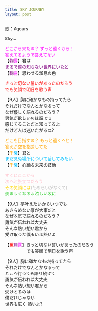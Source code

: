 ```yaml
---
title: SKY JOURNEY
layout: post
---
```

歌：Aqours

<p>Sky...</p>

<p><font color="magenta">どこから来たの？ ずっと遠くから！<br />
答えてるようで答えてない</font><br />
【<font color="purple">鞠</font><font color="magenta">露</font>】君は<br />
<font color="purple">まるで僕の知らない世界にいたと</font><br />
【<font color="purple">鞠</font><font color="magenta">露</font>】思わせる溜息の色</p>

<p><font color="red">きっと切ない誓いがあったのだろう<br />
でも笑顔で明日を歌う声</font></p>

<p>【9人】胸に確かなもの持ってたら<br />
それだけでなんとかなるって<br />
なぜ優しく語れるのだろう？<br />
勇気が欲しいのは誰でも<br />
感じてることだと知ってるよ<br />
だけど人は迷いたがるね?</p>

<p><font color="orange">どこを目指すの？ もっと遠くへと！<br />
答えが空を指差してた</font><br />
【<font color="orange">千</font><font color="deepskyblue">曜</font>】君と<br />
<font color="deepskyblue">まだ見ぬ場所について話してみたい</font><br />
【<font color="orange">千</font><font color="deepskyblue">曜</font>】心踊る未来の鼓動</p>

<p><font color="pink">すぐにここから<br />
次へと旅立つだろう</font><br />
<font color="gold">その笑顔には</font><font color="silver">(ためらいがなくて)</font><br />
<font color="limegreen">羨ましくなるよ眩しい故に</font></p>

<p>【9人】夢叶えたいからいつでも<br />
あきらめない事が大事だと<br />
なぜ本気で語れるのだろう？<br />
勇気が伝われば大丈夫<br />
そんな熱い想い君から<br />
受け取った僕もいま熱いよ</p>

<p>【<font color="red">黛</font><font color="purple">鞠</font><font color="magenta">露</font>】きっと切ない誓いがあったのだろう<br />
　　　　　でも笑顔で明日を歌う声</p>

<p>【9人】胸に確かなもの持ってたら<br />
それだけでなんとかなるって<br />
どこへ行っても語り続けて<br />
勇気が伝われば大丈夫<br />
そんな熱い想い君から<br />
受けとるのは<br />
僕だけじゃない<br />
世界も広く 熱いよ?</p>